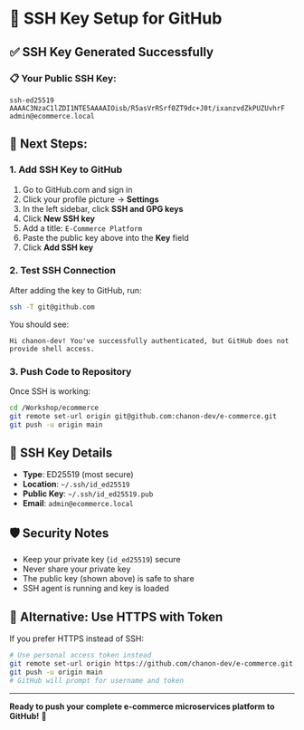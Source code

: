 # 🔑 SSH Key Setup for GitHub

## ✅ SSH Key Generated Successfully

### 📋 Your Public SSH Key:
```
ssh-ed25519 AAAAC3NzaC1lZDI1NTE5AAAAIOisb/R5asVrRSrf0ZT9dc+J0t/ixanzvdZkPUZUvhrF admin@ecommerce.local
```

## 🚀 Next Steps:

### 1. Add SSH Key to GitHub
1. Go to GitHub.com and sign in
2. Click your profile picture → **Settings**
3. In the left sidebar, click **SSH and GPG keys**
4. Click **New SSH key**
5. Add a title: `E-Commerce Platform`
6. Paste the public key above into the **Key** field
7. Click **Add SSH key**

### 2. Test SSH Connection
After adding the key to GitHub, run:
```bash
ssh -T git@github.com
```

You should see:
```
Hi chanon-dev! You've successfully authenticated, but GitHub does not provide shell access.
```

### 3. Push Code to Repository
Once SSH is working:
```bash
cd /Workshop/ecommerce
git remote set-url origin git@github.com:chanon-dev/e-commerce.git
git push -u origin main
```

## 🔧 SSH Key Details
- **Type**: ED25519 (most secure)
- **Location**: `~/.ssh/id_ed25519`
- **Public Key**: `~/.ssh/id_ed25519.pub`
- **Email**: `admin@ecommerce.local`

## 🛡️ Security Notes
- Keep your private key (`id_ed25519`) secure
- Never share your private key
- The public key (shown above) is safe to share
- SSH agent is running and key is loaded

## 📝 Alternative: Use HTTPS with Token
If you prefer HTTPS instead of SSH:
```bash
# Use personal access token instead
git remote set-url origin https://github.com/chanon-dev/e-commerce.git
git push -u origin main
# GitHub will prompt for username and token
```

---
**Ready to push your complete e-commerce microservices platform to GitHub!** 🚀
